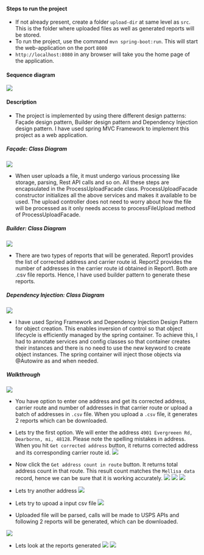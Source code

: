
#### Steps to run the project
 - If not already present, create a folder `upload-dir` at same level as `src`. This is the folder where uploaded files as well as generated reports will be stored.
 - To run the project, use the command `mvn spring-boot:run`. This will start the web-application on the port `8080`
 - `http://localhost:8080` in any browser will take you the home page of the application.
#### Sequence diagram
 ![](src/main/resources/screen-shots/sequence.png)
#### Description
 - The project is implemented by using there different design patterns: Façade design pattern, Builder design pattern and Dependency Injection design pattern. I have used spring MVC Framework to implement this project as a web application.
##### Façade: Class Diagram
 ![](src/main/resources/screen-shots/facade.png) 
 - When user uploads a file, it must undergo various processing like storage, parsing, Rest API calls and so on. All these steps are encapsulated in the ProcessUploadFacade class. ProcessUploadFacade constructor initializes all the above services and makes it available to be used. The upload controller does not need to worry about how the file will be processed as it only needs access to processFileUpload method of ProcessUploadFacade.
##### Builder: Class Diagram
 ![](src/main/resources/screen-shots/builder.png)
 - There are two types of reports that will be generated. Report1 provides the list of corrected address and carrier route id. Report2 provides the number of addresses in the carrier route id obtained in Report1. Both are .csv file reports. Hence, I have used builder pattern to generate these reports.
##### Dependency Injection: Class Diagram
 ![](src/main/resources/screen-shots/dependency-injection.png)
 - I have used Spring Framework and Dependency Injection Design Pattern for object creation. This enables inversion of control so that object lifecycle is efficiently managed by the spring container. To achieve this, I had to annotate services and config classes so that container creates their instances and there is no need to use the new keyword to create object instances. The spring container will inject those objects via @Autowire as and when needed.
 
##### Walkthrough 
 ![](src/main/resources/screen-shots/1.png)
 - You have option to enter one address and get its corrected address, carrier route and number of addresses in that carrier route or upload a batch of addresses in `.csv` file. When you upload a `.csv` file, it generates 2 reports which can be downloaded. 
 - Lets try the first option. We will enter the address `4901 Evergreeen Rd, Dearbornn, mi, 48128`. Please note the spelling mistakes in address. When you hit `Get corrected address` button, it returns corrected address and its corresponding carrier route id.
 ![](src/main/resources/screen-shots/2.png) 
 - Now click the `Get address count in route` button. It returns total address count in that route. This result count matches the `Mellisa data` record, hence we can be sure that it is working accurately.
 ![](src/main/resources/screen-shots/3.png) 
 ![](src/main/resources/screen-shots/4.png) 
 ![](src/main/resources/screen-shots/5.png)

 - Lets try another address
 ![](src/main/resources/screen-shots/6.png)

 - Lets try to upoad a input csv file
 ![](src/main/resources/screen-shots/7.png)
 - Uploaded file will be parsed, calls will be made to USPS APIs and following 2 reports will be generated, which can be downloaded.
 
 ![](src/main/resources/screen-shots/8.png)
    
- Lets look at the reports generated
 ![](src/main/resources/screen-shots/9.png)
 ![](src/main/resources/screen-shots/10.png)


 